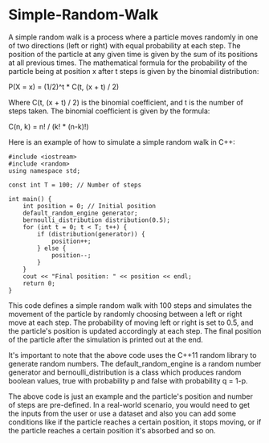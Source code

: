 # Simple-Random-Walk

A simple random walk is a process where a particle moves randomly in one of two directions (left or right) with equal probability at each step. The position of the particle at any given time is given by the sum of its positions at all previous times. The mathematical formula for the probability of the particle being at position x after t steps is given by the binomial distribution:

P(X = x) = (1/2)^t * C(t, (x + t) / 2)

Where C(t, (x + t) / 2) is the binomial coefficient, and t is the number of steps taken. The binomial coefficient is given by the formula:

C(n, k) = n! / (k! * (n-k)!)

Here is an example of how to simulate a simple random walk in C++:

```
#include <iostream>
#include <random>
using namespace std;

const int T = 100; // Number of steps

int main() {
    int position = 0; // Initial position
    default_random_engine generator;
    bernoulli_distribution distribution(0.5);
    for (int t = 0; t < T; t++) {
        if (distribution(generator)) {
            position++;
        } else {
            position--;
        }
    }
    cout << "Final position: " << position << endl;
    return 0;
}

```

This code defines a simple random walk with 100 steps and simulates the movement of the particle by randomly choosing between a left or right move at each step. The probability of moving left or right is set to 0.5, and the particle's position is updated accordingly at each step. The final position of the particle after the simulation is printed out at the end.

It's important to note that the above code uses the C++11 random library to generate random numbers. The default_random_engine is a random number generator and bernoulli_distribution is a class which produces random boolean values, true with probability p and false with probability q = 1-p.

The above code is just an example and the particle's position and number of steps are pre-defined. In a real-world scenario, you would need to get the inputs from the user or use a dataset and also you can add some conditions like if the particle reaches a certain position, it stops moving, or if the particle reaches a certain position it's absorbed and so on.
